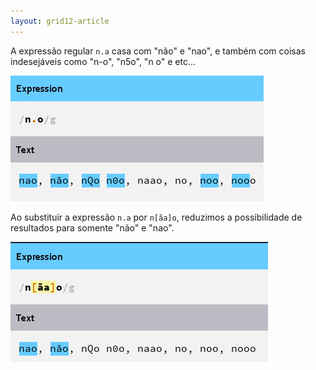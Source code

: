 ```yaml
---
layout: grid12-article
---
```


A expressão regular `n.a` casa com "não" e "nao", e também com coisas indesejáveis como "n-o", "n5o", "n o" e etc...

<a href="http://regexr.com/39ckk" title="">
    <img src="nao-ponto-regexr.png" alt="Figura" />
</a>

Ao substituir a expressão `n.a` por `n[ãa]o`, reduzimos a possibilidade de resultados para somente "não" e "nao".

<a href="http://regexr.com/39ckt" title="">
    <img src="nao-lista-regexr.png" alt="Figura" />
</a>
